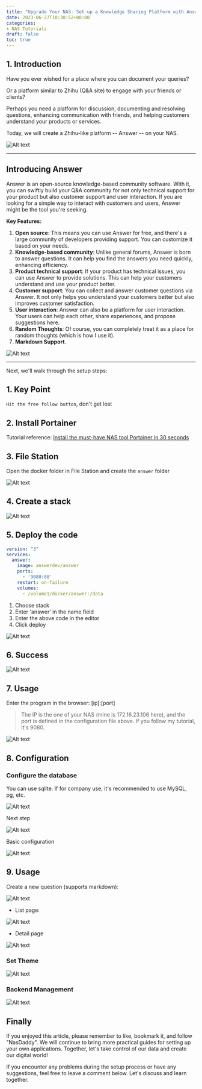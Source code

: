 ```yaml
---
title: "Upgrade Your NAS: Set up a Knowledge Sharing Platform with Answer for an Optimal Customer Experience"
date: 2023-06-27T18:38:52+08:00
categories:
- NAS Tutorials
draft: false
toc: true
---
```

## 1. Introduction

Have you ever wished for a place where you can document your queries?

Or a platform similar to Zhihu (Q&A site) to engage with your friends or clients?

Perhaps you need a platform for discussion, documenting and resolving questions, enhancing communication with friends, and helping customers understand your products or services.

Today, we will create a Zhihu-like platform -- Answer -- on your NAS.

![Alt text](https://img-nasdaddy.liuxingoo.cn/202306301653674.png "Pic")

---

## Introducing Answer

Answer is an open-source knowledge-based community software. With it, you can swiftly build your Q&A community for not only technical support for your product but also customer support and user interaction. If you are looking for a simple way to interact with customers and users, Answer might be the tool you're seeking.

**Key Features:**

1. **Open source**: This means you can use Answer for free, and there's a large community of developers providing support. You can customize it based on your needs.
2. **Knowledge-based community**: Unlike general forums, Answer is born to answer questions. It can help you find the answers you need quickly, enhancing efficiency.
3. **Product technical support**: If your product has technical issues, you can use Answer to provide solutions. This can help your customers understand and use your product better.
4. **Customer support**: You can collect and answer customer questions via Answer. It not only helps you understand your customers better but also improves customer satisfaction.
5. **User interaction**: Answer can also be a platform for user interaction. Your users can help each other, share experiences, and propose suggestions here.
6. **Random Thoughts**: Of course, you can completely treat it as a place for random thoughts (which is how I use it).
7. **Markdown Support**.

![Alt text](https://img-nasdaddy.liuxingoo.cn/img/202306161511879.png "Pic")

---

Next, we'll walk through the setup steps:

## 1. Key Point

`Hit the free follow button`, don't get lost

## 2. Install Portainer

Tutorial reference: 
[Install the must-have NAS tool Portainer in 30 seconds](/posts/how-to-install-portainer-in-nas/)

##  3. File Station

Open the docker folder in File Station and create the `answer` folder

![Alt text](https://img-nasdaddy.liuxingoo.cn/img/202306161511165.png "Pic")

## 4. Create a stack

![Alt text](https://img-nasdaddy.liuxingoo.cn/img/202306061552130.png "Pic")

## 5. Deploy the code

```yaml
version: "3"
services:
  answer:
    image: answerdev/answer
    ports:
      - '9080:80'
    restart: on-failure
    volumes:
      - /volume1/docker/answer:/data
```

1. Choose stack
2. Enter 'answer' in the name field
3. Enter the above code in the editor
4. Click deploy

![Alt text](https://img-nasdaddy.liuxingoo.cn/img/202306161511349.png "Pic")

## 6. Success

![Alt text](https://img-nasdaddy.liuxingoo.cn/img/202306061556495.png "Pic")

## 7. Usage

Enter the program in the browser: [ip]:[port]

> The IP is the one of your NAS (mine is 172.16.23.106 here), and the port is defined in the configuration file above. If you follow my tutorial, it's 9080.

![Alt text](https://img-nasdaddy.liuxingoo.cn/img/202306161512990.png "Pic")

## 8. Configuration

### Configure the database

You can use sqlite. If for company use, it's recommended to use MySQL, pg, etc.

![Alt text](https://img-nasdaddy.liuxingoo.cn/202306301702433.png "Pic")

Next step

![Alt text](https://img-nasdaddy.liuxingoo.cn/img/202306161513642.png "Pic")

Basic configuration

![Alt text](https://img-nasdaddy.liuxingoo.cn/img/202306161515259.png "Pic")

## 9. Usage

Create a new question (supports markdown):

![Alt text](https://img-nasdaddy.liuxingoo.cn/img/202306161516244.png "Pic")

- List page:

![Alt text](https://img-nasdaddy.liuxingoo.cn/img/202306161516186.png "Pic")

- Detail page

![Alt text](https://img-nasdaddy.liuxingoo.cn/img/202306161516294.png "Pic")

### Set Theme

![Alt text](https://img-nasdaddy.liuxingoo.cn/img/202306161518887.png "Pic")

### Backend Management

![Alt text](https://img-nasdaddy.liuxingoo.cn/img/202306161518719.png "Pic")

## Finally

If you enjoyed this article, please remember to like, bookmark it, and follow "NasDaddy". We will continue to bring more practical guides for setting up your own applications. Together, let's take control of our data and create our digital world!

If you encounter any problems during the setup process or have any suggestions, feel free to leave a comment below. Let's discuss and learn together.
